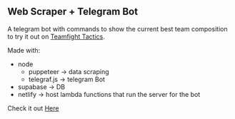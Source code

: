 ## Web Scraper + Telegram Bot

A telegram bot with commands to show the current best team composition to try it out on [Teamfight Tactics](https://teamfighttactics.leagueoflegends.com/en-us/).

Made with: 
- node
  - puppeteer -> data scraping
  - telegraf.js -> telegram Bot
- supabase -> DB
- netlify -> host lambda functions that run the server for the bot

Check it out [Here](https://t.me/tft_best_comps_bot)
